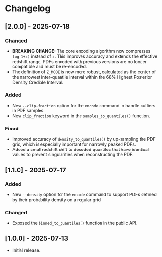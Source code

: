 # Changelog



## [2.0.0] - 2025-07-18

### Changed
- **BREAKING CHANGE:** The core encoding algorithm now compresses `log(1+z)` instead of `z`. This improves accuracy and extends the effective redshift range. PDFs encoded with previous versions are no longer compatible and must be re-encoded.
- The definition of `Z_MODE` is now more robust, calculated as the center of the narrowest inter-quantile interval within the 68% Highest Posterior Density Credible Interval.

### Added
- New `--clip-fraction` option for the `encode` command to handle outliers in PDF samples.
- New `clip_fraction` keyword in the `samples_to_quantiles()` function.

### Fixed
- Improved accuracy of `density_to_quantiles()` by up-sampling the PDF grid, which is especially important for narrowly peaked PDFs.
- Added a small redshift shift to decoded quantiles that have identical values to prevent singularities when reconstructing the PDF.

## [1.1.0] - 2025-07-17

### Added
- New `--density` option for the `encode` command to support PDFs defined by their probability density on a regular grid.

### Changed
- Exposed the `binned_to_quantiles()` function in the public API.

## [1.0.0] - 2025-07-13

- Initial release.
